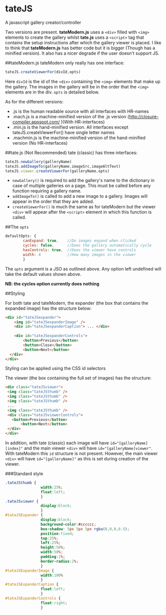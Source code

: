 tateJS
======

A javascript gallery creator/controller

Two versions are present. **tateModern.js** uses a ```<div>``` filled with ```<img>``` elements to create the gallery
whilst **tate.js** uses a ```<script>``` tag that contains the setup instructions after which the gallery viewer is
placed. I like to think that **tateModern.js** has better code but it is bigger (Though has a minified version). It also
has a nicer degrade if the user doesn't support JS.

##tateModern.js
tateModern only really has one interface: 
```js
tateJS.createViewerFor(divId,opts)
```
Here ```divId``` is the id of the ```<div>``` containing the ```<img>``` elements that make up the gallery. The images
in the gallery will be in the order that the ```<img>``` elements are in the div.
```opts``` is detailed below.

As for the different versions:
 - .js is the human readable source with all interfaces with HR-names
 - .mach.js is a machine-minified version of the .js version (http://closure-compiler.appspot.com/ )(With HR-interfaces)
 - .min.js is the hand-minified version. All interfaces except tateJS.createViewerFor() have single letter names
 - .machmin.js is the machine-minified version of the hand-minified version (No HR-interfaces)

##tate.js (Not Recommended)
tate (classic) has three interfaces:
```js
tateJS.newGallery(galleryName)
tateJS.addImageTo(galleryName,imageSrc,imageAltText)
tateJS.viewer.createViewerFor(galleryName,opts)
```
 - ```newGallery()``` is required to add the gallery's name to the dictionary in case of multiple galleries on a page.
 This must be called before any function requiring a gallery name.
 - ```addImageTo()``` is called to add a new image to a gallery. Images will appear in the order that they are added.
 - ```createViewerFor()``` is much the same as for tateModern but the viewer ```<div>``` will appear after the
 ```<script>``` element in which this function is called.

##The ```opts```
```js
defaultOpts: {	
		canExpand: true,    //Do images expand when clicked
		cycles: false,      //Does the gallery automatically cycle
		hasControls: true,  //Does the viewer have controls
		width: 4            //How many images in the viewer 
		}
```
The ```opts``` argument is a JSO as outlined above. Any option left undefined will take the default values shown above. 

**NB: the cycles option currently does nothing** 

##Styling

For both tate and tateModern, the expander (the box that contains the expanded image) has the structure below:
```html
<div id="tateJSexpander">
	<img id="tateJSexpanderImage" />
	<div id="tateJSexpanderCaption"> ... </div>
			
	<div id="tateJSexpanderControls">
		<button>Previous</button>
		<button>Close</button>
		<button>Next</button>
  </div>
</div>
```
Styling can be applied using the CSS id selectors
 
 The viewer (the box containing the full set of images) has the structure:
 ```html
 <div class="tateJSviewer">
  <img class="tateJSthumb" />
  <img class="tateJSthumb" />
  <img class="tateJSthumb" />
  ...
  <img class="tateJSthumb" />
  <div class="tateJSviewerControls">
  	<button>Previous</button>
		<button>Next</button>
  </div>
</div>
 ```
In addition, with tate (classic) each image will have ```id="[galleryName][index]"``` and the main viewer ```<div>```
will have ```id="[galleryName]viewer"```. With tateModern this ```id``` structure is not present. However, the main
viewer ```<div>``` will have ```id="[galleryName]"``` as this is set during creation of the viewer.

###Standard style
```css
.tateJSthumb {
                width:25%;
                float:left;
                }
.tateJSviewer {
                display:block;
                }
#tateJSExpander {
                display:block;
                background-color:#cccccc;
                box-shadow: 5px 5px 5px rgba(0,0,0,0.5);
                position:fixed;
                top:25%;
                left:25%;
                height:50%;
                width:50%;
                padding:1%;
                border-radius:2%;
                }
#tateJSExpanderImage {
                width:100%
                }
#tateJSExpanderCaption {
                float:left;
                }
#tateJSExpanderControls {
                float:right;
                }
```
